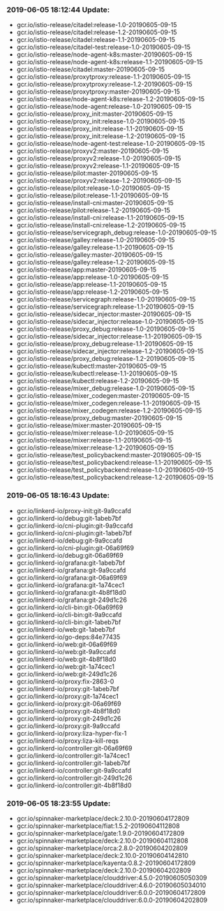 ### 2019-06-05 18:12:44 Update:

- gcr.io/istio-release/citadel:release-1.0-20190605-09-15
- gcr.io/istio-release/citadel:release-1.2-20190605-09-15
- gcr.io/istio-release/citadel:release-1.1-20190605-09-15
- gcr.io/istio-release/citadel-test:release-1.0-20190605-09-15
- gcr.io/istio-release/node-agent-k8s:master-20190605-09-15
- gcr.io/istio-release/node-agent-k8s:release-1.1-20190605-09-15
- gcr.io/istio-release/citadel:master-20190605-09-15
- gcr.io/istio-release/proxytproxy:release-1.1-20190605-09-15
- gcr.io/istio-release/proxytproxy:release-1.2-20190605-09-15
- gcr.io/istio-release/proxytproxy:master-20190605-09-15
- gcr.io/istio-release/node-agent-k8s:release-1.2-20190605-09-15
- gcr.io/istio-release/node-agent:release-1.0-20190605-09-15
- gcr.io/istio-release/proxy_init:master-20190605-09-15
- gcr.io/istio-release/proxy_init:release-1.0-20190605-09-15
- gcr.io/istio-release/proxy_init:release-1.1-20190605-09-15
- gcr.io/istio-release/proxy_init:release-1.2-20190605-09-15
- gcr.io/istio-release/node-agent-test:release-1.0-20190605-09-15
- gcr.io/istio-release/proxyv2:master-20190605-09-15
- gcr.io/istio-release/proxyv2:release-1.0-20190605-09-15
- gcr.io/istio-release/proxyv2:release-1.1-20190605-09-15
- gcr.io/istio-release/pilot:master-20190605-09-15
- gcr.io/istio-release/proxyv2:release-1.2-20190605-09-15
- gcr.io/istio-release/pilot:release-1.0-20190605-09-15
- gcr.io/istio-release/pilot:release-1.1-20190605-09-15
- gcr.io/istio-release/install-cni:master-20190605-09-15
- gcr.io/istio-release/pilot:release-1.2-20190605-09-15
- gcr.io/istio-release/install-cni:release-1.1-20190605-09-15
- gcr.io/istio-release/install-cni:release-1.2-20190605-09-15
- gcr.io/istio-release/servicegraph_debug:release-1.0-20190605-09-15
- gcr.io/istio-release/galley:release-1.0-20190605-09-15
- gcr.io/istio-release/galley:release-1.1-20190605-09-15
- gcr.io/istio-release/galley:master-20190605-09-15
- gcr.io/istio-release/galley:release-1.2-20190605-09-15
- gcr.io/istio-release/app:master-20190605-09-15
- gcr.io/istio-release/app:release-1.0-20190605-09-15
- gcr.io/istio-release/app:release-1.1-20190605-09-15
- gcr.io/istio-release/app:release-1.2-20190605-09-15
- gcr.io/istio-release/servicegraph:release-1.0-20190605-09-15
- gcr.io/istio-release/servicegraph:release-1.1-20190605-09-15
- gcr.io/istio-release/sidecar_injector:master-20190605-09-15
- gcr.io/istio-release/sidecar_injector:release-1.0-20190605-09-15
- gcr.io/istio-release/proxy_debug:release-1.0-20190605-09-15
- gcr.io/istio-release/sidecar_injector:release-1.1-20190605-09-15
- gcr.io/istio-release/proxy_debug:release-1.1-20190605-09-15
- gcr.io/istio-release/sidecar_injector:release-1.2-20190605-09-15
- gcr.io/istio-release/proxy_debug:release-1.2-20190605-09-15
- gcr.io/istio-release/kubectl:master-20190605-09-15
- gcr.io/istio-release/kubectl:release-1.1-20190605-09-15
- gcr.io/istio-release/kubectl:release-1.2-20190605-09-15
- gcr.io/istio-release/mixer_debug:release-1.0-20190605-09-15
- gcr.io/istio-release/mixer_codegen:master-20190605-09-15
- gcr.io/istio-release/mixer_codegen:release-1.1-20190605-09-15
- gcr.io/istio-release/mixer_codegen:release-1.2-20190605-09-15
- gcr.io/istio-release/proxy_debug:master-20190605-09-15
- gcr.io/istio-release/mixer:master-20190605-09-15
- gcr.io/istio-release/mixer:release-1.0-20190605-09-15
- gcr.io/istio-release/mixer:release-1.1-20190605-09-15
- gcr.io/istio-release/mixer:release-1.2-20190605-09-15
- gcr.io/istio-release/test_policybackend:master-20190605-09-15
- gcr.io/istio-release/test_policybackend:release-1.1-20190605-09-15
- gcr.io/istio-release/test_policybackend:release-1.0-20190605-09-15
- gcr.io/istio-release/test_policybackend:release-1.2-20190605-09-15
### 2019-06-05 18:16:43 Update:

- gcr.io/linkerd-io/proxy-init:git-9a9ccafd
- gcr.io/linkerd-io/debug:git-1abeb7bf
- gcr.io/linkerd-io/cni-plugin:git-9a9ccafd
- gcr.io/linkerd-io/cni-plugin:git-1abeb7bf
- gcr.io/linkerd-io/debug:git-9a9ccafd
- gcr.io/linkerd-io/cni-plugin:git-06a69f69
- gcr.io/linkerd-io/debug:git-06a69f69
- gcr.io/linkerd-io/grafana:git-1abeb7bf
- gcr.io/linkerd-io/grafana:git-9a9ccafd
- gcr.io/linkerd-io/grafana:git-06a69f69
- gcr.io/linkerd-io/grafana:git-1a74cec1
- gcr.io/linkerd-io/grafana:git-4b8f18d0
- gcr.io/linkerd-io/grafana:git-249d1c26
- gcr.io/linkerd-io/cli-bin:git-06a69f69
- gcr.io/linkerd-io/cli-bin:git-9a9ccafd
- gcr.io/linkerd-io/cli-bin:git-1abeb7bf
- gcr.io/linkerd-io/web:git-1abeb7bf
- gcr.io/linkerd-io/go-deps:84e77435
- gcr.io/linkerd-io/web:git-06a69f69
- gcr.io/linkerd-io/web:git-9a9ccafd
- gcr.io/linkerd-io/web:git-4b8f18d0
- gcr.io/linkerd-io/web:git-1a74cec1
- gcr.io/linkerd-io/web:git-249d1c26
- gcr.io/linkerd-io/proxy:fix-2863-0
- gcr.io/linkerd-io/proxy:git-1abeb7bf
- gcr.io/linkerd-io/proxy:git-1a74cec1
- gcr.io/linkerd-io/proxy:git-06a69f69
- gcr.io/linkerd-io/proxy:git-4b8f18d0
- gcr.io/linkerd-io/proxy:git-249d1c26
- gcr.io/linkerd-io/proxy:git-9a9ccafd
- gcr.io/linkerd-io/proxy:liza-hyper-fix-1
- gcr.io/linkerd-io/proxy:liza-kill-reqs
- gcr.io/linkerd-io/controller:git-06a69f69
- gcr.io/linkerd-io/controller:git-1a74cec1
- gcr.io/linkerd-io/controller:git-1abeb7bf
- gcr.io/linkerd-io/controller:git-9a9ccafd
- gcr.io/linkerd-io/controller:git-249d1c26
- gcr.io/linkerd-io/controller:git-4b8f18d0
### 2019-06-05 18:23:55 Update:

- gcr.io/spinnaker-marketplace/deck:2.10.0-20190604172809
- gcr.io/spinnaker-marketplace/fiat:1.5.2-20190604112808
- gcr.io/spinnaker-marketplace/gate:1.9.0-20190604172809
- gcr.io/spinnaker-marketplace/deck:2.10.0-20190604112808
- gcr.io/spinnaker-marketplace/orca:2.8.0-20190604202809
- gcr.io/spinnaker-marketplace/deck:2.10.0-20190604142810
- gcr.io/spinnaker-marketplace/kayenta:0.8.2-20190604172809
- gcr.io/spinnaker-marketplace/deck:2.10.0-20190604202809
- gcr.io/spinnaker-marketplace/clouddriver:4.5.0-20190605050309
- gcr.io/spinnaker-marketplace/clouddriver:4.6.0-20190605034010
- gcr.io/spinnaker-marketplace/clouddriver:6.0.0-20190604172809
- gcr.io/spinnaker-marketplace/clouddriver:6.0.0-20190604202809

